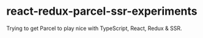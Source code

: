 # react-redux-parcel-ssr-experiments

Trying to get Parcel to play nice with TypeScript, React, Redux & SSR.
